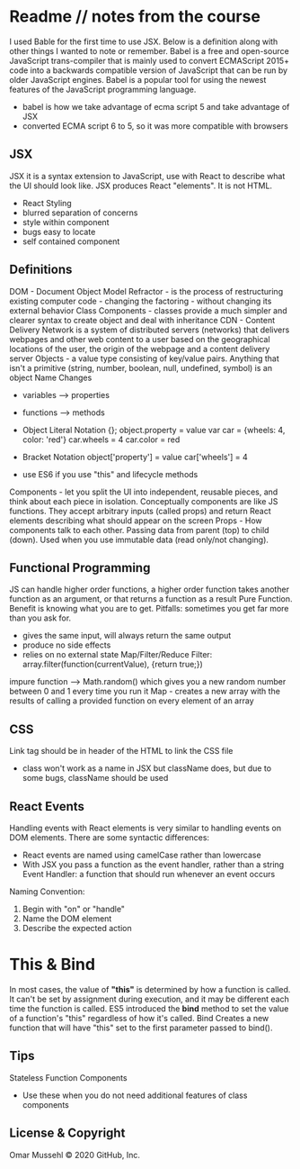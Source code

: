 # Readme // notes from the course

I used Bable for the first time to use JSX. Below is a definition along with other things I wanted to note or remember.
Babel is a free and open-source JavaScript trans-compiler that is mainly used to convert ECMAScript 2015+ code into a backwards compatible version of JavaScript that can be run by older JavaScript engines. Babel is a popular tool for using the newest features of the JavaScript programming language.

- babel is how we take advantage of ecma script 5 and take advantage of JSX
- converted ECMA script 6 to 5, so it was more compatible with browsers

## JSX

JSX it is a syntax extension to JavaScript, use with React to describe what the UI should look like. JSX produces React "elements". It is not HTML.

- React Styling
- blurred separation of concerns
- style within component
- bugs easy to locate
- self contained component

## Definitions

DOM - Document Object Model
Refractor - is the process of restructuring existing computer code - changing the factoring - without changing its external behavior
Class Components - classes provide a much simpler and clearer syntax to create object and deal with inheritance
CDN - Content Delivery Network is a system of distributed servers (networks) that delivers webpages and other web content to a user based on the geographical locations of the user, the origin of the webpage and a content delivery server
Objects - a value type consisting of key/value pairs. Anything that isn't a primitive (string, number, boolean, null, undefined, symbol) is an object
Name Changes

- variables --> properties
- functions --> methods
- Object Literal Notation {};
  object.property = value
  var car = {wheels: 4, color: 'red'}
  car.wheels = 4
  car.color = red
- Bracket Notation
  object['property'] = value
  car['wheels'] = 4

- use ES6 if you use "this" and lifecycle methods

Components - let you split the UI into independent, reusable pieces, and think about each piece in isolation. Conceptually components are like JS functions. They accept arbitrary inputs (called props) and return React elements describing what should appear on the screen
Props - How components talk to each other. Passing data from parent (top) to child (down). Used when you use immutable data (read only/not changing).

## Functional Programming

JS can handle higher order functions, a higher order function takes another function as an argument, or that returns a function as a result
Pure Function. Benefit is knowing what you are to get.
Pitfalls: sometimes you get far more than you ask for.

- gives the same input, will always return the same output
- produce no side effects
- relies on no external state
  Map/Filter/Reduce
  Filter: array.filter(function(currentValue), {return true;})

impure function --> Math.random() which gives you a new random number between 0 and 1 every time you run it
Map - creates a new array with the results of calling a provided function on every element of an array

## CSS

Link tag should be in header of the HTML to link the CSS file

- class won't work as a name in JSX but className does, but due to some bugs, className should be used

## React Events

Handling events with React elements is very similar to handling events on DOM elements. There are some syntactic differences:

- React events are named using camelCase rather than lowercase
- With JSX you pass a function as the event handler, rather than a string
  Event Handler: a function that should run whenever an event occurs

Naming Convention:

1. Begin with "on" or "handle"
2. Name the DOM element
3. Describe the expected action

# This & Bind

In most cases, the value of <b>"this"</b> is determined by how a function is called. It can't be set by assignment during execution, and it may be different each time the function is called. ES5 introduced the <b>bind</b> method to set the value of a function's "this" regardless of how it's called. Bind Creates a new function that will have "this" set to the first parameter passed to bind().

## Tips

Stateless Function Components

- Use these when you do not need additional features of class components

## License & Copyright

Omar Mussehl
© 2020 GitHub, Inc.
